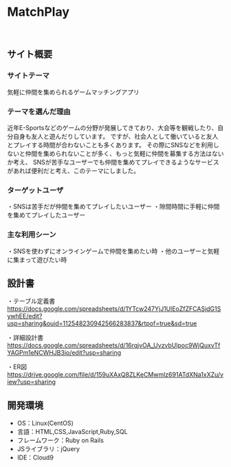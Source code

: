 # MatchPlay
​
## サイト概要
### サイトテーマ
​気軽に仲間を集められるゲームマッチングアプリ

### テーマを選んだ理由
近年E-Sportsなどのゲームの分野が発展してきており、大会等を観戦したり、自分自身も友人と遊んだりしています。
ですが、社会人として働いていると友人とプレイする時間が合わないことも多くあります。
その際にSNSなどを利用しないと仲間を集められないことが多く、もっと気軽に仲間を募集する方法はないか考え、
SNSが苦手なユーザーでも仲間を集めてプレイできるようなサービスがあれば便利だと考え、このテーマにしました。

### ターゲットユーザ
​・SNSは苦手だが仲間を集めてプレイしたいユーザー
 ・隙間時間に手軽に仲間を集めてプレイしたユーザー

### 主な利用シーン
​・SNSを使わずにオンラインゲームで仲間を集めたい時
 ・他のユーザーと気軽に集まって遊びたい時
## 設計書
・テーブル定義書
https://docs.google.com/spreadsheets/d/1YTcw247YjJ1UlEoZfZFCASjdG1SywhEE/edit?usp=sharing&ouid=112548230942566283837&rtpof=true&sd=true

・詳細設計書
https://docs.google.com/spreadsheets/d/16rqjvOA_UvzvbUlpoc9WjQuxvTfYAGPm1eNCWHJB3io/edit?usp=sharing

・ER図
https://drive.google.com/file/d/159uXAxQ8ZLKeCMwmlz691ATdXNa1xXZu/view?usp=sharing
​
## 開発環境
- OS：Linux(CentOS)
- 言語：HTML,CSS,JavaScript,Ruby,SQL
- フレームワーク：Ruby on Rails
- JSライブラリ：jQuery
- IDE：Cloud9
